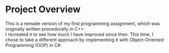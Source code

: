 # Project Overview

This is a remade version of my first programming assignment, which was originally written procedurally in C++.  
I recreated it to see how much I have improved since then. This time, I chose to take a different approach by implementing it with Object-Oriented Programming (OOP) in C#.
